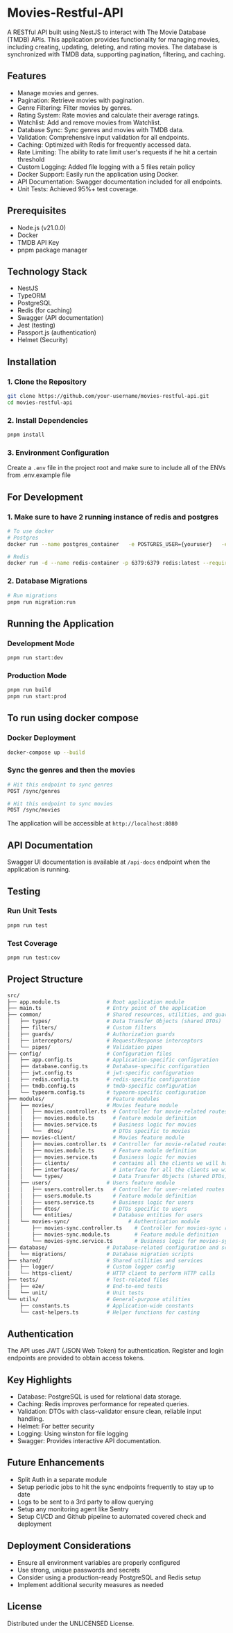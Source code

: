 # Movies-Restful-API

A RESTful API built using NestJS to interact with The Movie Database (TMDB) APIs. This application provides functionality for managing movies, including creating, updating, deleting, and rating movies. The database is synchronized with TMDB data, supporting pagination, filtering, and caching.

## Features

- Manage movies and genres.
- Pagination: Retrieve movies with pagination.
- Genre Filtering: Filter movies by genres.
- Rating System: Rate movies and calculate their average ratings.
- Watchlist: Add and remove movies from Watchlist.
- Database Sync: Sync genres and movies with TMDB data.
- Validation: Comprehensive input validation for all endpoints.
- Caching: Optimized with Redis for frequently accessed data.
- Rate Limiting: The ability to rate limit user's requests if he hit a certain threshold
- Custom Logging: Added file logging with a 5 files retain policy
- Docker Support: Easily run the application using Docker.
- API Documentation: Swagger documentation included for all endpoints.
- Unit Tests: Achieved 95%+ test coverage.

## Prerequisites

- Node.js (v21.0.0)
- Docker
- TMDB API Key
- pnpm package manager

## Technology Stack

- NestJS
- TypeORM
- PostgreSQL
- Redis (for caching)
- Swagger (API documentation)
- Jest (testing)
- Passport.js (authentication)
- Helmet (Security)

## Installation

### 1. Clone the Repository

```bash
git clone https://github.com/your-username/movies-restful-api.git
cd movies-restful-api
```

### 2. Install Dependencies

```bash
pnpm install
```

### 3. Environment Configuration

Create a `.env` file in the project root and make sure to include all of the ENVs from .env.example file

## For Development

### 1. Make sure to have 2 running instance of redis and postgres

```bash
# To use docker
# Postgres
docker run --name postgres_container   -e POSTGRES_USER={youruser}   -e POSTGRES_PASSWORD=[yourpassword]   -e POSTGRES_DB=movies-restful-api   -p 5432:5432   -v postgres_data:/var/lib/postgresql/data   -d postgres:latest

# Redis
docker run -d --name redis-container -p 6379:6379 redis:latest --requirepass {yourpassword}
```

### 2. Database Migrations

```bash
# Run migrations
pnpm run migration:run
```

## Running the Application

### Development Mode

```bash
pnpm run start:dev
```

### Production Mode

```bash
pnpm run build
pnpm run start:prod
```

## To run using docker compose

### Docker Deployment

```bash
docker-compose up --build
```

### Sync the genres and then the movies

```bash
# Hit this endpoint to sync genres
POST /sync/genres

# Hit this endpoint to sync movies
POST /sync/movies
```

The application will be accessible at `http://localhost:8080`

## API Documentation

Swagger UI documentation is available at `/api-docs` endpoint when the application is running.

## Testing

### Run Unit Tests

```bash
pnpm run test
```

### Test Coverage

```bash
pnpm run test:cov
```

## Project Structure

```bash
src/
├── app.module.ts               # Root application module
├── main.ts                     # Entry point of the application
├── common/                     # Shared resources, utilities, and guards
│   ├── types/                  # Data Transfer Objects (shared DTOs)
│   ├── filters/                # Custom filters
│   ├── guards/                 # Authorization guards
│   ├── interceptors/           # Request/Response interceptors
│   └── pipes/                  # Validation pipes
├── config/                     # Configuration files
│   ├── app.config.ts           # Application-specific configuration
│   ├── database.config.ts      # Database-specific configuration
│   ├── jwt.config.ts           # jwt-specific configuration
│   ├── redis.config.ts         # redis-specific configuration
│   ├── tmdb.config.ts          # tmdb-specific configuration
│   └── typeorm.config.ts       # typeorm-specific configuration
├── modules/                    # Feature modules
│   ├── movies/                 # Movies feature module
│   │   ├── movies.controller.ts  # Controller for movie-related routes
│   │   ├── movies.module.ts      # Feature module definition
│   │   ├── movies.service.ts     # Business logic for movies
│   │   └──  dtos/                # DTOs specific to movies
│   ├── movies-client/            # Movies feature module
│   │   ├── movies.controller.ts  # Controller for movie-related routes
│   │   ├── movies.module.ts      # Feature module definition
│   │   ├── movies.service.ts     # Business logic for movies
│   │   ├── clients/              # contains all the clients we will have to consume movies APIs
│   │   ├── interfaces/           # interface for all the clients we will have to consume movies APIs
│   │   └── types/                # Data Transfer Objects (shared DTOs)
│   ├── users/                  # Users feature module
│   │   ├── users.controller.ts   # Controller for user-related routes
│   │   ├── users.module.ts       # Feature module definition
│   │   ├── users.service.ts      # Business logic for users
│   │   ├── dtos/                 # DTOs specific to users
│   │   └── entities/             # Database entities for users
│   └── movies-sync/                   # Authentication module
│       ├── movies-sync.controller.ts    # Controller for movies-sync routes
│       ├── movies-sync.module.ts        # Feature module definition
│       └── movies-sync.service.ts       # Business logic for movies-sync
├── database/                   # Database-related configuration and scripts
│   └── migrations/             # Database migration scripts
├── shared/                     # Shared utilities and services
│   ├── logger/                 # Custom logger config
│   └── https-client/           # HTTP client to perform HTTP calls
├── tests/                      # Test-related files
│   ├── e2e/                    # End-to-end tests
│   └── unit/                   # Unit tests
└── utils/                      # General-purpose utilities
    ├── constants.ts            # Application-wide constants
    └── cast-helpers.ts         # Helper functions for casting
```

## Authentication

The API uses JWT (JSON Web Token) for authentication. Register and login endpoints are provided to obtain access tokens.

## Key Highlights

- Database: PostgreSQL is used for relational data storage.
- Caching: Redis improves performance for repeated queries.
- Validation: DTOs with class-validator ensure clean, reliable input handling.
- Helmet: For better security
- Logging: Using winston for file logging
- Swagger: Provides interactive API documentation.

## Future Enhancements

- Split Auth in a separate module
- Setup periodic jobs to hit the sync endpoints frequently to stay up to date
- Logs to be sent to a 3rd party to allow querying
- Setup any monitoring agent like Sentry
- Setup CI/CD and Github pipeline to automated covered check and deployment

## Deployment Considerations

- Ensure all environment variables are properly configured
- Use strong, unique passwords and secrets
- Consider using a production-ready PostgreSQL and Redis setup
- Implement additional security measures as needed

## License

Distributed under the UNLICENSED License.

